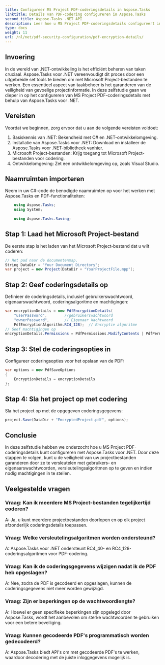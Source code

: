 ```yaml
---
title: Configureer MS Project PDF-coderingsdetails in Aspose.Tasks
linktitle: Details van PDF-codering configureren in Aspose.Tasks
second_title: Aspose.Tasks .NET API
description: Leer hoe u MS Project PDF-coderingsdetails configureert in Aspose.Tasks voor .NET. Beveilig uw projectbestanden met gebruikers- en eigenaarwachtwoorden.
type: docs
weight: 11
url: /nl/net/pdf-security-configuration/pdf-encryption-details/
---
```

## Invoering
In de wereld van .NET-ontwikkeling is het efficiënt beheren van taken cruciaal. Aspose.Tasks voor .NET vereenvoudigt dit proces door een uitgebreide set tools te bieden om met Microsoft Project-bestanden te werken. Een essentieel aspect van taakbeheer is het garanderen van de veiligheid van gevoelige projectinformatie. In deze zelfstudie gaan we dieper in op het configureren van MS Project PDF-coderingsdetails met behulp van Aspose.Tasks voor .NET.
## Vereisten
Voordat we beginnen, zorg ervoor dat u aan de volgende vereisten voldoet:
1. Basiskennis van .NET: Bekendheid met C# en .NET-ontwikkelomgeving.
2.  Installatie van Aspose.Tasks voor .NET: Download en installeer de Aspose.Tasks voor .NET-bibliotheek van[hier](https://releases.aspose.com/tasks/net/).
3. Microsoft Project-bestanden: Krijg toegang tot Microsoft Project-bestanden voor codering.
4. Ontwikkelomgeving: Zet een ontwikkelomgeving op, zoals Visual Studio.

## Naamruimten importeren
Neem in uw C#-code de benodigde naamruimten op voor het werken met Aspose.Tasks en PDF-functionaliteiten:
```csharp
    using Aspose.Tasks;
    using System;
    
    using Aspose.Tasks.Saving;
```
## Stap 1: Laad het Microsoft Project-bestand
De eerste stap is het laden van het Microsoft Project-bestand dat u wilt coderen:
```csharp
// Het pad naar de documentenmap.
String DataDir = "Your Document Directory";
var project = new Project(DataDir + "YourProjectFile.mpp");
```
## Stap 2: Geef coderingsdetails op
Definieer de coderingsdetails, inclusief gebruikerswachtwoord, eigenaarswachtwoord, coderingsalgoritme en machtigingen:
```csharp
var encryptionDetails = new PdfEncryptionDetails(
    "userPassword",        //gebruikerswachtwoord
    "ownerPassword",       // Eigenaar Wachtwoord
    PdfEncryptionAlgorithm.RC4_128);  // Encryptie algoritme
// Geef machtigingen op
encryptionDetails.Permissions = PdfPermissions.ModifyContents | PdfPermissions.ModifyAnnotations;
```
## Stap 3: Stel de coderingsopties in
Configureer coderingsopties voor het opslaan van de PDF:
```csharp
var options = new PdfSaveOptions
{
    EncryptionDetails = encryptionDetails
};
```
## Stap 4: Sla het project op met codering
Sla het project op met de opgegeven coderingsgegevens:
```csharp
project.Save(DataDir + "EncryptedProject.pdf", options);
```

## Conclusie
In deze zelfstudie hebben we onderzocht hoe u MS Project PDF-coderingsdetails kunt configureren met Aspose.Tasks voor .NET. Door deze stappen te volgen, kunt u de veiligheid van uw projectbestanden garanderen door ze te versleutelen met gebruikers- en eigenaarswachtwoorden, versleutelingsalgoritmen op te geven en indien nodig machtigingen in te stellen.
## Veelgestelde vragen
### Vraag: Kan ik meerdere MS Project-bestanden tegelijkertijd coderen?
A: Ja, u kunt meerdere projectbestanden doorlopen en op elk project afzonderlijk coderingsdetails toepassen.
### Vraag: Welke versleutelingsalgoritmen worden ondersteund?
A: Aspose.Tasks voor .NET ondersteunt RC4_40- en RC4_128-coderingsalgoritmen voor PDF-codering.
### Vraag: Kan ik de coderingsgegevens wijzigen nadat ik de PDF heb opgeslagen?
A: Nee, zodra de PDF is gecodeerd en opgeslagen, kunnen de coderingsgegevens niet meer worden gewijzigd.
### Vraag: Zijn er beperkingen op de wachtwoordlengte?
A: Hoewel er geen specifieke beperkingen zijn opgelegd door Aspose.Tasks, wordt het aanbevolen om sterke wachtwoorden te gebruiken voor een betere beveiliging.
### Vraag: Kunnen gecodeerde PDF's programmatisch worden gedecodeerd?
A: Aspose.Tasks biedt API's om met gecodeerde PDF's te werken, waardoor decodering met de juiste inloggegevens mogelijk is.